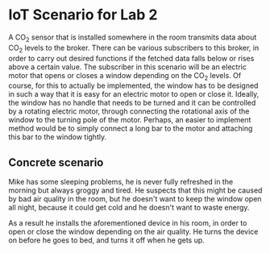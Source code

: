 # IoT Scenario for Lab 2

A CO<sub>2</sub> sensor that is installed somewhere in the room transmits data about CO<sub>2</sub> levels to the broker. There can be various subscribers to this broker, in order to carry out desired functions if the fetched data falls below or rises above a certain value. The subscriber in this scenario will be an electric motor that opens or closes a window depending on the CO<sub>2</sub> levels. Of course, for this to actually be implemented, the window has to be designed in such a way that it is easy for an electric motor to open or close it. Ideally, the window has no handle that needs to be turned and it can be controlled by a rotating electric motor, through connecting the rotational axis of the window to the turning pole of the motor. Perhaps, an easier to implement method would be to simply connect a long bar to the motor and attaching this bar to the window tightly.

## Concrete scenario

Mike has some sleeping problems, he is never fully refreshed in the morning but always groggy and tired. He suspects that this might be caused by bad air quality in the room, but he doesn't want to keep the window open all night, because it could get cold and he doesn't want to waste energy.

As a result he installs the aforementioned device in his room, in order to open or close the window depending on the air quality. He turns the device on before he goes to bed, and turns it off when he gets up.
